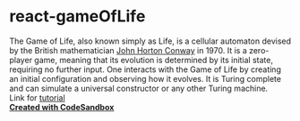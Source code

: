 # react-gameOfLife

The Game of Life, also known simply as Life, is a cellular automaton devised by the British mathematician <a href="https://en.wikipedia.org/wiki/John_Horton_Conway">John Horton Conway</a> in 1970. It is a zero-player game, meaning that its evolution is determined by its initial state, requiring no further input. One interacts with the Game of Life by creating an initial configuration and observing how it evolves. It is Turing complete and can simulate a universal constructor or any other Turing machine.<br>
Link for <a href="https://www.freecodecamp.org/news/create-gameoflife-with-react-in-one-hour-8e686a410174/" target="_blank">tutorial
<br>
**Created with CodeSandbox**
